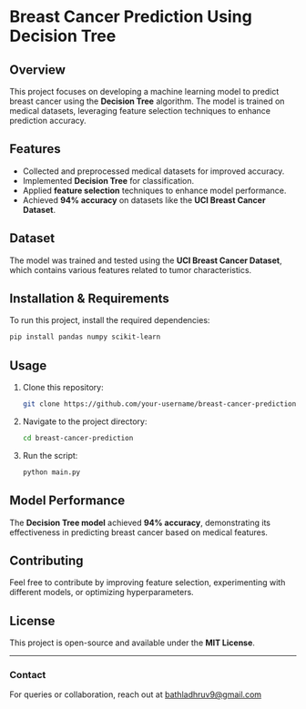# Breast Cancer Prediction Using Decision Tree

## Overview
This project focuses on developing a machine learning model to predict breast cancer using the **Decision Tree** algorithm. The model is trained on medical datasets, leveraging feature selection techniques to enhance prediction accuracy.

## Features
- Collected and preprocessed medical datasets for improved accuracy.
- Implemented **Decision Tree** for classification.
- Applied **feature selection** techniques to enhance model performance.
- Achieved **94% accuracy** on datasets like the **UCI Breast Cancer Dataset**.

## Dataset
The model was trained and tested using the **UCI Breast Cancer Dataset**, which contains various features related to tumor characteristics.

## Installation & Requirements
To run this project, install the required dependencies:
```sh
pip install pandas numpy scikit-learn
```

## Usage
1. Clone this repository:
   ```sh
   git clone https://github.com/your-username/breast-cancer-prediction.git
   ```
2. Navigate to the project directory:
   ```sh
   cd breast-cancer-prediction
   ```
3. Run the script:
   ```sh
   python main.py
   ```

## Model Performance
The **Decision Tree model** achieved **94% accuracy**, demonstrating its effectiveness in predicting breast cancer based on medical features.

## Contributing
Feel free to contribute by improving feature selection, experimenting with different models, or optimizing hyperparameters.

## License
This project is open-source and available under the **MIT License**.

---

### Contact
For queries or collaboration, reach out at bathladhruv9@gmail.com

